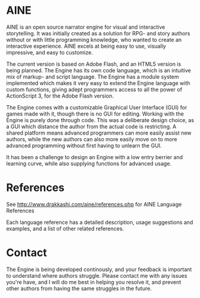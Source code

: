 # AINE

AINE is an open source narrator engine for visual and interactive storytelling. It was initially created as a solution for RPG- and story authors without or with little programming knowledge, who wanted to create an interactive experience. AINE excels at being easy to use, visually impressive, and easy to customize.

The current version is based on Adobe Flash, and an HTML5 version is being planned. The Engine has its own code language, which is an intuitive mix of markup- and script language. The Engine has a module system implemented which makes it very easy to extend the Engine language with custom functions, giving adept programmers access to all the power of ActionScript 3, for the Adobe Flash version.

The Engine comes with a customizable Graphical User Interface (GUI) for games made with it, though there is no GUI for editing. Working with the Engine is purely done through code. This was a deliberate design choice, as a GUI which distance the author from the actual code is restricting. A shared platform means advanced programmers can more easily assist new authors, while the new authors can also more easily move on to more advanced programming without first having to unlearn the GUI.

It has been a challenge to design an Engine with a low entry berrier and learning curve, while also supplying functions for advanced usage.

# References

See <http://www.drakkashi.com/aine/references.php> for AINE Language References

Each language reference has a detailed description, usage suggestions and examples, and a list of other related references.

# Contact

The Engine is being developed continously, and your feedback is important to understand where authors struggle. Please contact me with any issues you're have, and I will do me best in helping you resolve it, and prevent other authors from having the same struggles in the future.

